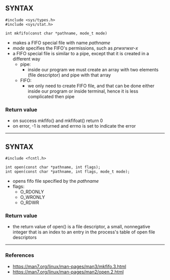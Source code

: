 ## SYNTAX
    #include <sys/types.h>
    #include <sys/stat.h>

    int mkfifo(const char *pathname, mode_t mode)

 - makes a FIFO special file with name *pathname*
 - *mode* specifies the FIFO's permissions, such as *prwxrwxr-x*
 - a FIFO special file is similar to a pipe, except that it is created in a different way
   - pipe:
      - inside our program we must create an array with two elements (file descriptor) and pipe with that array
   - FIFO:
      - we only need to create FIFO file, and that can be done either inside our program or inside terminal, hence it is less complicated then pipe

### Return value
 - on success mkfifo() and mkfifoat() return 0
 - on error, -1 is returned and errno is set to indicate the error

---------------------------------------------------------------------------
## SYNTAX
    #include <fcntl.h>
    
    int open(const char *pathname, int flags);
    int open(const char *pathname, int flags, mode_t mode);

 - opens fifo file specified by the *pathname*
 - flags:
    - O_RDONLY
    - O_WRONLY
    - O_RDWR

### Return value
 - the return value of open() is a file descriptor, a small, nonnegative integer that is an index to an
   entry in the process's table of open file descriptors

---------------------------------------------------------------------------
### References
 - https://man7.org/linux/man-pages/man3/mkfifo.3.html
 - https://man7.org/linux/man-pages/man2/open.2.html